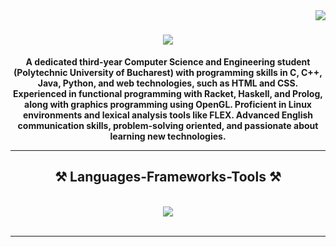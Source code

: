<img align="right" src="https://visitor-badge.laobi.icu/badge?page_id=dariusbbl.dariusbbl" />

<h1 align="center">
    <img src="https://readme-typing-svg.herokuapp.com/?font=Righteous&size=35&center=true&vCenter=true&width=500&height=70&duration=4000&lines=Hi+There!+👋;I'm+Bobelniceanu+Darius!" />
</h1>

<b><p align="center">A dedicated third-year Computer Science and Engineering student (Polytechnic University of Bucharest) with programming skills in C, C++, Java, Python, and web technologies, such as HTML and CSS. Experienced in functional programming with Racket, Haskell, and Prolog, along with graphics programming using OpenGL. Proficient in Linux environments and lexical analysis tools like FLEX. Advanced English communication skills, problem-solving oriented, and passionate about learning new technologies.</p></b>

<hr/>
 
<h2 align="center">⚒️ Languages-Frameworks-Tools ⚒️</h2>
<br/>
<div align="center">
    <img src="https://skillicons.dev/icons?i=c,cpp,java,python,html,css,linux,haskell,git,vscode,opengl" />
    <br/>
</div>

<br/>
<hr/>
